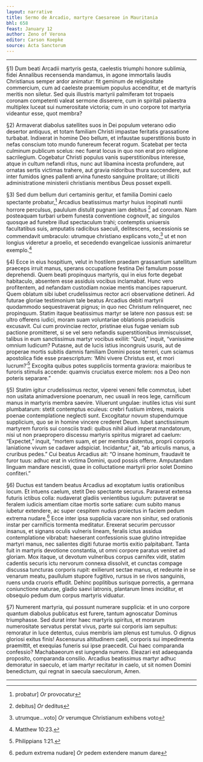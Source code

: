 ```yaml
---
layout: narrative
title: Sermo de Arcadio, martyre Caesareae in Mauritania
bhl: 658
feast: January 12
author: Zeno of Verona
editor: Carson Koepke
source: Acta Sanctorum
---
```


---

§1) Dum beati Arcadii martyris gesta, caelestis triumphi honore sublimia, fidei Annalibus recensenda mandamus, in agone immortalis laudis Christianus semper ardor animatur: fit geminum de religiositate commercium, cum ad caeleste praemium populus accenditur, et de martyris meritis non siletur. Sed quis illustris martyrii palmiferam tot tropaeis coronam competenti valeat sermone disserere, cum in spiritali palaestra multiplex luceat sui numerositate victoria; cum in uno corpore tot martyria videantur esse, quot membra?

§2) Armaverat diabolus satellites suos in Dei populum veterano odio desertor antiquus, et totam familiam Christi impastae feritatis grassatione turbabat. Indixerat in homine Deo bellum, et infaustae superstitionis busto in nefas conscium toto mundo funereum fecerat rogum. Scatebat per tecta culminum publicum scelus: nec fuerat locus in quo non erat pro religione sacrilegium. Cogebatur Christi populus vanis superstitionibus interesse, atque in cultum nefandi ritus, nunc aut libamina incesta profundere, aut ornatas sertis victimas trahere, aut gravia nidoribus thura succendere, aut inter fumidos ignes pallenti arvina funesto sanguine prolitare; ut illiciti administratione ministerii christianis mentibus Deus posset expelli.

§3) Sed dum bellum duri certaminis geritur, et familia Domini caelo spectante probatur,[^1] Arcadius beatissimus martyr huius inopinati nuntii horrore perculsus, paululum distulit pugnam iam debitus [^2] ad coronam. Nam posteaquam turbari urbem funesta conventione cognovit, ac singulos quosque ad funebre illud spectaculum trahi; contemptis uniuersis facultatibus suis, amputatis radicibus saeculi, delitescens, secessionis se commendavit umbraculo: utrumque christiano explicans voto,[^3] ut et non longius videretur a proelio, et secedendo evangelicae iussionis animaretur exemplo.[^4]

§4) Ecce in eius hospitium, velut in hostilem praedam grassantium satellitum praeceps irruit manus, sperans occupatione festina Dei famulum posse deprehendi. Quem beati propinquus martyris, qui in eius forte degebat habitaculo, absentem esse assiduis vocibus inclamabat. Hunc vero profitentem, ad nefandam custodiam noxiae mentis mancipes rapuerunt. Quem oblatum sibi iubet crudelissimus rector acri observatione detineri. Ad futurae gloriae testimonium tale beatus Arcadius debiti martyrii quodammodo sequestraverat pignus; in quo nec Christum relinqueret, nec propinquum. Statim itaque beatissimus martyr se latere non passus est: se ultro offerens iudici, moram suam voluntariae oblationis praeiudiciis excusavit. Cui cum provinciae rector, pristinae eius fugae veniam sub pactione promitteret, si se vel sero nefandis superstitionibus immiscuisset, talibus in eum sanctissimus martyr vocibus exiliit: “Quid,” inquit, “vanissime omnium ludicum? Putasne, aut de lucis istius incongruis usuris, aut de properae mortis subitis damnis familiam Domini posse terreri, cum sciamus apostolica fide esse praescriptum: ‘Mihi vivere Christus est, et mori lucrum?’[^5] Excogita quibus potes suppliciis tormenta graviora: maioribus te furoris stimulis accende: quamvis cruciatus exerce molem: nos a Deo non poteris separare.”

§5) Statim igitur crudelissimus rector, viperei veneni felle commotus, iubet non usitata animadversione poenarum, nec usuali in reos lege, carnificum manus in martyris membra saevire. Viluerunt ungulae: inutiles ictus visi sunt plumbatarum: stetit contemptus eculeus: crebri fustium imbres, maioris poenae contemplatione neglecti sunt. Excogitatur novum stupendumque supplicium, quo se in homine vincere crederet Deum. Iubet sanctissimum martyrem furoris sui consciis tradi: quibus nihil aliud imperat mandatorum, nisi ut non praepropero discessu martyris spiritus migraret ad caelum: “Expectet,” inquit, “mortem suam, et per membra distentus, proprii corporis laniatione vivum se cadaver adspiciat. Incidantur,” ait, “ab articulis manus, a cruribus pedes.” Cui beatus Arcadius ait: “O insane hominum, fraudavit te furor tuus: adhuc erat in victima Domini, quod possis offerre. Amputandam linguam mandare nescisti, quae in colluctatione martyrii prior solet Domino confiteri.”

§6) Ductus est tandem beatus Arcadius ad exoptatum iustis orationibus locum. Et intuens caelum, stetit Deo spectante securus. Paraverat extensa futuris ictibus colla: nudaverat gladiis venientibus iugulum: putaverat se feralem iudicis amentiam citae mortis sorte satiare: cum subito manus iubetur extendere, ac super cespitem nudus proiectus in faciem pedum extrema nudare.[^6] Ecce inter ipsa supplicia vacare non sinitur, sed orationis instar per carnificis tormenta meditatur. Erexerat securim percussor insanus, et signans oculis vulneris lineam, feralis ictus assidua contemplatione vibrabat: haeserant confessionis suae glutino intrepidae martyri manus, nec salientes digiti futurae mortis exitio palpitabant. Tanta fuit in martyris devotione constantia, ut omni corpore paratus veniret ad gloriam. Mox itaque, ut devotum vulneribus corpus carnifex vidit, statim cadentis securis ictu nervorum connexa dissolvit, et cunctas compage discussa tuncturas corporis rupit: exilierunt sectae manus, et redeunte in se venarum meatu, paullulum stupore fugitivo, rursus in se rivos sanguinis, ruens unda cruoris effudit. Dehinc poplitibus surisque porrectis, a germana coniunctione naturae, gladio saevi latronis, plantarum limes inciditur, et obsequio pedum dum corpus martyris viduatur.

§7) Numerent martyria, qui possunt numerare supplicia: et in uno corpore quantum diabolus publicatus est furere, tantum agnoscatur Dominus triumphasse. Sed durat inter haec martyris spiritus, et morarum numerositate servatus perstat vivus, parte sui corporis iam sepultus: remoratur in luce detentus, cuius membris iam plenus est tumulus. O dignus gloriosi exitus finis! Ascensurus altitudinem caeli, corporis sui impedimenta praemittit, et exequias funeris sui ipse praecedit. Cui haec comparanda confessio? Machabaeorum est iungenda numero. Eleazari est adaequanda proposito, comparanda consilio. Arcadius beatissimus martyr adhuc demoratur in saeculo, et iam martyr recitatur in caelo, ut sit nomen Domini benedictum, qui regnat in saecula saeculorum, Amen.

---

[^1]: probatur] *Or* provocatur
[^2]: debitus] *Or* deditus
[^3]: utrumque…voto] *Or* verumque Christianum exhibens voto
[^4]: Matthew 10:23.
[^5]: Philippians 1:21.
[^6]: pedum extrema nudare] *Or* pedem extendere manum dare
